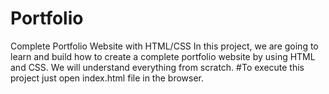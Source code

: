 # Portfolio
Complete Portfolio Website with HTML/CSS In this project, we are going to learn and build how to create a complete portfolio website by using HTML and CSS. We will understand everything from scratch. 
#To execute this project just open index.html file in the browser.

